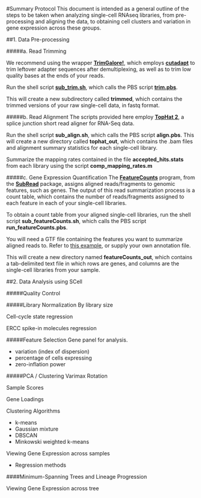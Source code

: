 #Summary Protocol 
This document is intended as a general outline of the steps to be taken when analyzing single-cell RNAseq libraries, from pre-processing and aligning the data, to obtaining cell clusters and variation in gene expression across these groups.

##1. Data Pre-processing

#####a. Read Trimming

We recommend using the wrapper [**TrimGalore!**](http://www.bioinformatics.babraham.ac.uk/projects/trim_galore/), which employs [**cutadapt**](https://wiki.gacrc.uga.edu/wiki/Cutadapt) to trim leftover adapter sequences after demultiplexing, as well as to trim low quality bases at the ends of your reads.

Run the shell script [**sub_trim.sh**](https://dl.dropboxusercontent.com/u/9990581/SCell/PreProcessingScripts/sub_trim.sh), which calls the PBS script [**trim.pbs**](https://dl.dropboxusercontent.com/u/9990581/SCell/PreProcessingScripts/trim.pbs).

This will create a new subdirectory called **trimmed**, which contains the trimmed versions of your raw single-cell data, in fastq format.

#####b. Read Alignment
The scripts provided here employ [**TopHat 2**](https://ccb.jhu.edu/software/tophat/index.shtml), a splice junction short read aligner for RNA-Seq data.

Run the shell script **sub_align.sh**, which calls the PBS script **align.pbs**.
This will create a new directory called **tophat_out**, which contains the .bam files and alignment summary statistics for each single-cell library.

Summarize the mapping rates contained in the file **accepted_hits.stats** from each library using the script **comp_mapping_rates.m**

#####c. Gene Expression Quantification
The [**FeatureCounts**](http://bioinformatics.oxfordjournals.org/content/30/7/923.full.pdf?keytype=ref&ijkey=ZzPz96t2lqzAH6F) program, from the [**SubRead**](http://subread.sourceforge.net/) package, assigns aligned reads/fragments to genomic features, such as genes. The output of this read summarization process is a count table, which contains the number of reads/fragments assigned to each feature in each of your single-cell libraries.

To obtain a count table from your aligned single-cell libraries, run the shell script 
**sub_featureCounts.sh**, which calls the PBS script **run_featureCounts.pbs**. 

You will need a GTF file containing the features you want to summarize aligned reads to. Refer to [this example](https://dl.dropboxusercontent.com/u/9990581/genes_ercc.gtf), or supply your own annotation file.

This will create a new directory named **featureCounts_out**, which contains a tab-delimited text file in which rows are genes, and columns are the single-cell libraries from your sample.
  
##2. Data Analysis using SCell

#####Quality Control

#####Library Normalization
By library size 

Cell-cycle state regression

ERCC spike-in molecules regression

#####Feature Selection
Gene panel for analysis.

- variation (index of dispersion)
- percentage of cells expressing
- zero-inflation power

#####PCA / Clustering
Varimax Rotation

Sample Scores

Gene Loadings

Clustering Algorithms

- k-means
- Gaussian mixture
- DBSCAN
- Minkowski weighted k-means

Viewing Gene Expression across samples
 - Regression methods
 
####Minimum-Spanning Trees and Lineage Progression

Viewing Gene Expression across tree
